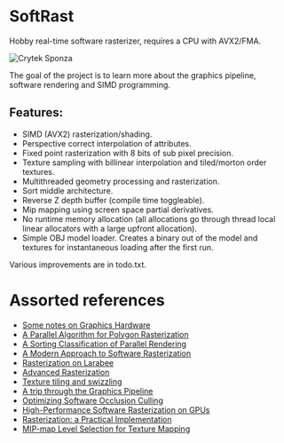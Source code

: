 # SoftRast
Hobby real-time software rasterizer, requires a CPU with AVX2/FMA.

![Crytek Sponza](https://i.imgur.com/CE8z2bV.jpg)

The goal of the project is to learn more about the graphics pipeline, software rendering and SIMD programming. 

## Features:
- SIMD (AVX2) rasterization/shading.
- Perspective correct interpolation of attributes.
- Fixed point rasterization with 8 bits of sub pixel precision.
- Texture sampling with billinear interpolation and tiled/morton order textures.
- Multithreaded geometry processing and rasterization.
- Sort middle architecture.
- Reverse Z depth buffer (compile time toggleable).
- Mip mapping using screen space partial derivatives.
- No runtime memory allocation (all allocations go through thread local linear allocators with a large upfront allocation).
- Simple OBJ model loader. Creates a binary out of the model and textures for instantaneous loading after the first run.

Various improvements are in todo.txt.

# Assorted references
- [Some notes on Graphics Hardware](http://fileadmin.cs.lth.se/cs/Personal/Tomas_Akenine-Moller/gh20121127.pdf) 
- [A Parallel Algorithm for Polygon Rasterization](https://www.cs.drexel.edu/~david/Classes/Papers/comp175-06-pineda.pdf) 
- [A Sorting Classification of Parallel Rendering](http://www.cs.cmu.edu/afs/cs/academic/class/15869-f11/www/readings/molnar94_sorting.pdf)
- [A Modern Approach to Software Rasterization](https://www.semanticscholar.org/paper/A-Modern-Approach-to-Software-Rasterization-Taylor/082e452fea9591687e8c5eea51e6c7c5ff1f18aa)
- [Rasterization on Larabee](http://www.cs.cmu.edu/afs/cs/academic/class/15869-f11/www/readings/abrash09_lrbrast.pdf)
- [Advanced Rasterization](https://web.archive.org/web/20120625103536/http://devmaster.net/forums/topic/1145-advanced-rasterization/)
- [Texture tiling and swizzling](https://fgiesen.wordpress.com/2011/01/17/texture-tiling-and-swizzling/)
- [A trip through the Graphics Pipeline](https://fgiesen.wordpress.com/2011/07/09/a-trip-through-the-graphics-pipeline-2011-index/)
- [Optimizing Software Occlusion Culling](https://fgiesen.wordpress.com/2013/02/17/optimizing-sw-occlusion-culling-index/)
- [High-Performance Software Rasterization on GPUs](https://research.nvidia.com/publication/high-performance-software-rasterization-gpus)
- [Rasterization: a Practical Implementation](https://www.scratchapixel.com/lessons/3d-basic-rendering/rasterization-practical-implementation/overview-rasterization-algorithm)
- [MIP-map Level Selection for Texture Mapping](https://pdfs.semanticscholar.org/9eb3/0298a11e40adf3e3e2ca30b67c3cb90565cf.pdf)
